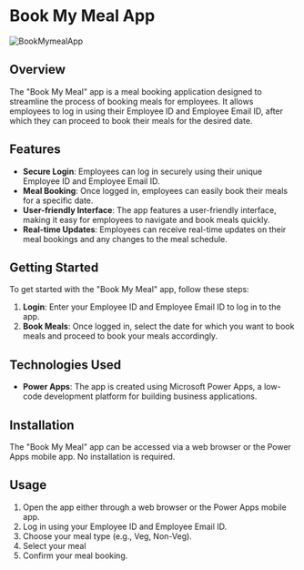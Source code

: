 # Book My Meal App

![BookMymealApp]()

## Overview
The "Book My Meal" app is a meal booking application designed to streamline the process of booking meals for employees. It allows employees to log in using their Employee ID and Employee Email ID, after which they can proceed to book their meals for the desired date.

## Features
- **Secure Login**: Employees can log in securely using their unique Employee ID and Employee Email ID.
- **Meal Booking**: Once logged in, employees can easily book their meals for a specific date.
- **User-friendly Interface**: The app features a user-friendly interface, making it easy for employees to navigate and book meals quickly.
- **Real-time Updates**: Employees can receive real-time updates on their meal bookings and any changes to the meal schedule.

## Getting Started
To get started with the "Book My Meal" app, follow these steps:
1. **Login**: Enter your Employee ID and Employee Email ID to log in to the app.
2. **Book Meals**: Once logged in, select the date for which you want to book meals and proceed to book your meals accordingly.

## Technologies Used
- **Power Apps**: The app is created using Microsoft Power Apps, a low-code development platform for building business applications.

## Installation
The "Book My Meal" app can be accessed via a web browser or the Power Apps mobile app. No installation is required.

## Usage
1. Open the app either through a web browser or the Power Apps mobile app.
2. Log in using your Employee ID and Employee Email ID.
3. Choose your meal type (e.g., Veg, Non-Veg).
4. Select your meal
5. Confirm your meal booking.